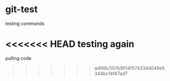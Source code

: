 # git-test
testing commands

<<<<<<< HEAD
testing again
=======
pulling code
>>>>>>> adf48c507b9514f574334d049e5344bc14f47ad7
